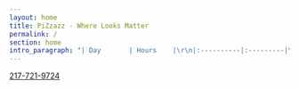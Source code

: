 ```yaml
---
layout: home
title: PiZzazz - Where Looks Matter
permalink: /
section: home
intro_paragraph: "| Day       | Hours    |\r\n|:----------|:---------|\r\n| Sunday    | Closed   |\r\n| Monday    | 11AM-6PM |\r\n| Tuesday   | 11AM-7PM |\r\n| Wednesday | 11AM-6PM |\r\n| Thursday  | 11AM-7PM |\r\n| Friday    | 11AM-6PM |\r\n| Saturday  | Closed   |\n\n\n\n\n\n"
---
```

[217-721-9724](tel:217-721-9724)
